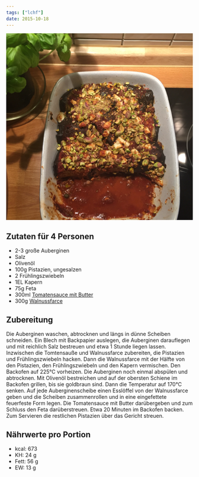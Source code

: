 ```yaml
---
tags: ["lchf"]
date: 2015-10-18
---
```


![](../uploads/auberginenrollen-mit-walnussfarce.jpg)

## Zutaten für 4 Personen
- 2-3   große Auberginen
- Salz
- Olivenöl
- 100g  Pistazien, ungesalzen
- 2     Frühlingszwiebeln
- 1EL   Kapern
- 75g   Feta
- 300ml [Tomatensauce mit Butter](../beilagen/Tomtensauce-mit-Butter.html)
- 300g  [Walnussfarce](../beilagen/Walnussfarce.html)

## Zubereitung
Die Auberginen waschen, abtrocknen und längs in dünne Scheiben schneiden. Ein Blech mit Backpapier auslegen, die Auberginen darauflegen und mit reichlich Salz bestreuen und etwa 1 Stunde liegen lassen.
Inzwischen die Tomtensauße und Walnussfarce zubereiten, die Pistazien und Frühlingszwiebeln hacken. Dann die Walnussfarce mit der Hälfte von den Pistazien, den Frühlingszwiebeln und den Kapern vermischen.
Den Backofen auf 225℃  vorheizen. Die Auberginen noch einmal abspülen und abtrocknen. Mit Olivenöl bestreichen und auf der obersten Schiene im Backofen grillen, bis sie goldbraun sind. Dann die Temperatur auf 170℃  senken.
Auf jede Auberginenscheibe einen Esslöffel von der Walnussfarce geben und die Scheiben zusammenrollen und in eine eingefettete feuerfeste Form legen. Die Tomatensauce mit Butter darübergeben und zum Schluss den Feta darüberstreuen. Etwa 20 Minuten im Backofen backen.
Zum Servieren die restlichen Pistazien über das Gericht streuen.

## Nährwerte pro Portion
- kcal: 673
- KH:    24 g
- Fett:  56 g
- EW:    13 g
